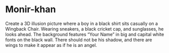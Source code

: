 # Monir-khan
Create a 3D illusion picture where a boy in a black shirt sits casually on a Wingback Chair. Wearing sneakers, a black cricket cap, and sunglasses, he looks ahead. The background features “Your Name” in big and capital white fonts on the black wall. There should not be his shadow, and there are wings to make it appear as if he is an angel.
